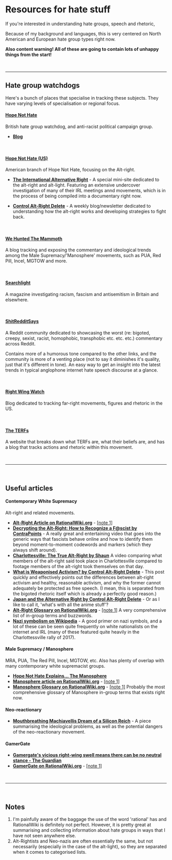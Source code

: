 # Resources for hate stuff

If you're interested in understanding hate groups, speech and rhetoric, 

Because of my background and languages, this is very centered on North American and European hate group types right now.

**Also content warning! All of these are going to contain lots of unhappy things from the start!**

<br/>

----

## Hate group watchdogs

Here's a bunch of places that specialise in tracking these subjects. They have varying levels of specialisation or regional focus.

#### [Hope Not Hate](https://www.hopenothate.org.uk)

British hate group watchdog, and anti-racist political campaign group.

- [**Blog**](https://www.hopenothate.org.uk/updates/blog/)

<br/>

#### [Hope Not Hate (US)](https://hopenothate.com) 

American branch of Hope Not Hate, focusing on the Alt-right.




- [**The International Alternative Right**](https://alternativeright.hopenothate.com) - A special mini-site dedicated to the alt-right and alt-light. Featuring an extensive undercover investigation of many of their IRL meetings annd movements, which is in the process of being compiled into a documentary right now.

- [**Control Alt-Right Delete**](https://hopenothate.com/ctrl-alt-right-delete/) - A weekly blog/newsletter dedicated to understanding how the alt-right works and developing strategies to fight back.

<br/>

#### [We Hunted The Mammoth](https://www.wehuntedthemammoth.com)

A blog tracking and exposing the commentary and ideological trends among the Male Supremacy/'Manosphere' movements, such as PUA, Red Pill, Incel, MGTOW and more.


<br/>

#### [Searchlight](http://www.searchlightmagazine.com)

A magazine investigating racism, fascism and antisemitism in Britain and elsewhere.

<br/>


#### [ShitRedditSays](https://www.reddit.com/r/ShitRedditSays/)

A Reddit community dedicated to showcasing the worst (re: bigoted, creepy, sexist, racist, homophobic, transphobic etc. etc. etc.) commentary across Reddit.

Contains more of a humorous tone compared to the other links, and the community is more of a venting place (not to say it diminishes it's quality, just that it's different in tone). An easy way to get an insight into the latest trends in typical anglophone internet hate speech discourse at a glance.

<br/>

#### [Right Wing Watch](http://www.rightwingwatch.org)

Blog dedicated to tracking far-right movements, figures and rhetoric in the US.

<br/>

#### [The TERFs](http://theterfs.com)

A website that breaks down what TERFs are, what their beliefs are, and has a blog that tracks actions and rhetoric within this movement.


<br/>


----

<br/>

## Useful articles

#### Contemporary White Supremacy
Alt-right and related movements.

- [**Alt-Right Article on RationalWiki.org**](https://rationalwiki.org/wiki/Alt-right) - [[note 1]](#notes-1)
- [**Decrypting the Alt-Right: How to Recognize a F@scist by ContraPoints**](https://www.youtube.com/watch?v=Sx4BVGPkdzk) - A really great and entertaining video that goes into the generic ways that fascists behave online and how to identify them beyond moment-to-moment codewords and markers (which they always shift around).
- [**Charlottesville: The True Alt-Right by Shaun**](https://www.youtube.com/watch?v=zcoYKuoiUrY) A video comparing what members of the alt-right said took place in Charlottesville compared to footage members of the alt-right took themselves on that day.
- [**What is Weaponised Activism? by Control Alt-Right Delete**](https://medium.com/@melissaryan/what-is-weaponization-836dc8b006b9) - This post quickly and effectively points out the differences between alt-right activism and healthy, reasonable activism, and why the former cannot adequately be protected as free speech. (I mean, this is separated from the bigoted rhetoric itself which is already a perfectly good reason.)
- [**Japan and the Alternative Right by Control Alt-Right Delete**](https://hopenothate.com/2018/04/20/japan-and-the-alternative-right/) - Or as I like to call it, 'what's with all the anime stuff'?
- [**Alt-Right Glossary on RationalWiki.org**](https://rationalwiki.org/wiki/Alt-right_glossary) - [[note 1]](#notes-1) A very comprehensive list of in-group terms and buzzwords.
- [**Nazi symbolism on Wikipedia**](https://en.wikipedia.org/wiki/Nazi_symbolism) - A good primer on nazi symbols, and a lot of these can be seen quite frequently on white nationalists on the internet and IRL (many of these featured quite heavily in the Charlottessville rally of 2017).



#### Male Supremacy / Manosphere

MRA, PUA, The Red Pill, Incel, MGTOW, etc. Also has plenty of overlap with many contemporary white supremacist groups.

- [**Hope Not Hate Explains... The Manosphere**](https://www.hopenothate.org.uk/2017/10/24/hope-not-hate-explains-manosphere/)
- [**Manosphere article on RationalWiki.org**](https://rationalwiki.org/wiki/Manosphere) - [[note 1]](#notes-1)
- [**Manosphere Glossary on RationalWiki.org**](https://rationalwiki.org/wiki/Manosphere_glossary) - [[note 1]](#notes-1) Probably the most comprehensive glossary of Manosphere in-group terms that exists right now.

#### Neo-reactionary
- [**Mouthbreathing Machiavellis Dream of a Silicon Reich**](https://thebaffler.com/latest/mouthbreathing-machiavellis) - A piece summarising the ideological problems, as well as the potential dangers of the neo-reactionary movement.

#### GamerGate
- [**Gamergate's vicious right-wing swell means there can be no neutral stance  - The Guardian**](https://www.theguardian.com/technology/2014/oct/13/gamergate-right-wing-no-neutral-stance)
- [**GamerGate on RationalWiki.org**](https://rationalwiki.org/wiki/GamerGate) - [[note 1]](#notes-1)
<br/>

-----


<br/>



## Notes


1. <a id='notes-1'></a> I'm painfully aware of the baggage the use of the word 'rational' has and RationalWiki is definitely not perfect. However, it is pretty great at summarising and collecting information about hate groups in ways that I have not seen anywhere else.
2. Alt-Rightists and Neo-nazis are often essentially the same, but not necessarily (especially in the case of the alt-light), so they are separated when it comes to categorised lists.